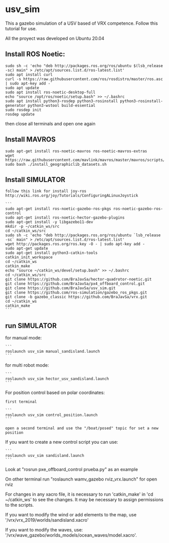 # usv_sim

This a gazebo simulation of a USV based of VRX competence. Follow this tutorial for use.

All the proyect was developed on Ubuntu 20.04

## Install ROS Noetic:
  
  ```
  sudo sh -c 'echo "deb http://packages.ros.org/ros/ubuntu $(lsb_release -sc) main" > /etc/apt/sources.list.d/ros-latest.list'
  sudo apt install curl 
  curl -s https://raw.githubusercontent.com/ros/rosdistro/master/ros.asc | sudo apt-key add -`
  sudo apt update
  sudo apt install ros-noetic-desktop-full
  echo "source /opt/ros/noetic/setup.bash" >> ~/.bashrc
  sudo apt install python3-rosdep python3-rosinstall python3-rosinstall-generator python3-wstool build-essential
  sudo rosdep init
  rosdep update
``` 
then close all terminals and open one again 


## Install MAVROS
  
  ```
  sudo apt-get install ros-noetic-mavros ros-noetic-mavros-extras
  wget https://raw.githubusercontent.com/mavlink/mavros/master/mavros/scripts/install_geographiclib_datasets.sh
  sudo bash ./install_geographiclib_datasets.sh 
  
  ```

## Install SIMULATOR

    follow this link for install joy-ros http://wiki.ros.org/joy/Tutorials/ConfiguringALinuxJoystick

    ```
    sudo apt-get install ros-noetic-gazebo-ros-pkgs ros-noetic-gazebo-ros-control
    sudo apt-get install ros-noetic-hector-gazebo-plugins
    sudo apt-get install -y libgazebo11-dev
    mkdir -p ~/catkin_ws/src
    cd ~/catkin_ws/src
    sudo sh -c 'echo "deb http://packages.ros.org/ros/ubuntu `lsb_release -sc` main" > /etc/apt/sources.list.d/ros-latest.list'
    wget http://packages.ros.org/ros.key -O - | sudo apt-key add -
    sudo apt-get update
    sudo apt-get install python3-catkin-tools
    catkin_init_workspace
    cd ~/catkin_ws
    catkin_make
    echo "source ~/catkin_ws/devel/setup.bash" >> ~/.bashrc
    cd ~/catkin_ws/src
    git clone https://github.com/BraJavSa/hector-quadrotor-noetic.git
    git clone https://github.com/BraJavSa/px4_offboard_control.git
    git clone https://github.com/BraJavSa/usv_sim.git
    git clone https://github.com/ros-simulation/gazebo_ros_pkgs.git
    git clone -b gazebo_classic https://github.com/BraJavSa/vrx.git
    cd ~/catkin_ws
    catkin_make
    ```
## run SIMULATOR

for manual mode:

    ```
    roslaunch usv_sim manual_sandisland.launch
    ```

for multi robot mode:

    ```
    roslaunch usv_sim hector_usv_sandisland.launch
    ```

For position control based on polar coordinates:

    first terminal
    
    ```
    roslaunch usv_sim control_position.launch
    ```
    
    open a second terminal and use the "/boat/posed" topic for set a new position

If you want to create a new control script you can use:

    ```
    roslaunch usv_sim sandisland.launch
    ```
Look at "rosrun pxe_offboard_control prueba.py" as an example

On other terminal run "roslaunch wamv_gazebo rviz_vrx.launch" for open rviz


For changes in any xacro file, it is necessary to run 'catkin_make' in 'cd ~/catkin_ws' to see the changes. 
It may be necessary to assign permissions to the scripts.

If you want to modify the wind or add elements to the map, use '/vrx/vrx_2019/worlds/sandisland.xacro'

If you want to modify the waves, use: '/vrx/wave_gazebo/worlds_models/ocean_waves/model.xacro'.


